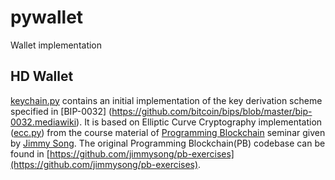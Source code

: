 # pywallet
Wallet implementation

## HD Wallet
[keychain.py](keychain.py) contains an initial implementation of the key derivation scheme specified in [BIP-0032] (https://github.com/bitcoin/bips/blob/master/bip-0032.mediawiki). It is based on Elliptic Curve Cryptography implementation ([ecc.py](ecc.py)) from the course material of [Programming Blockchain](http://programmingblockchain.com) seminar given by [Jimmy Song](https://twitter.com/jimmysong). The original Programming Blockchain(PB) codebase can be found in [https://github.com/jimmysong/pb-exercises](https://github.com/jimmysong/pb-exercises). 
